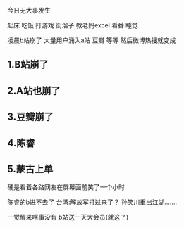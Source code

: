 今日无大事发生

起床 吃饭 打游戏 街溜子 教老妈excel 看番 睡觉

凌晨b站崩了 大量用户涌入a站 豆瓣 等等 然后微博热搜就变成 

## 1.B站崩了

## 2.A站也崩了

## 3.豆瓣崩了

## 4.陈睿

## 5.蒙古上单



硬是看着各路网友在屏幕面前笑了一个小时  

陈睿的b进不去了  台湾:解放军打过来了？ 孙笑川重出江湖.......

一觉醒来啥事没有 b站送一天大会员(就这？)
